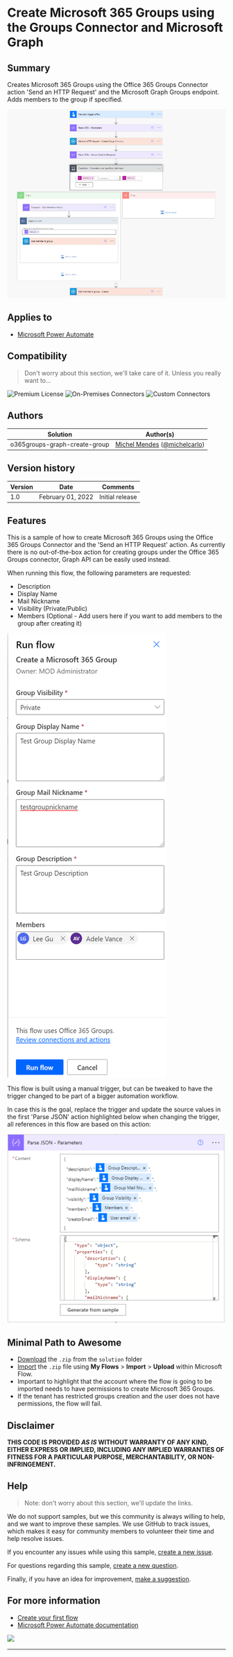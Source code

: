 # Create Microsoft 365 Groups using the Groups Connector and Microsoft Graph

## Summary

Creates Microsoft 365 Groups using the Office 365 Groups Connector action 'Send an HTTP Request' and the Microsoft Graph Groups endpoint.
Adds members to the group if specified.

![picture of the sample](assets/flow-overview.PNG)

## Applies to

* [Microsoft Power Automate](https://docs.microsoft.com/power-automate/)

## Compatibility

> Don't worry about this section, we'll take care of it. Unless you really want to...

![Premium License](https://img.shields.io/badge/Premium%20License-Not%20Required-green.svg "Premium license not required")
![On-Premises Connectors](https://img.shields.io/badge/On--Premises%20Connectors-No-green.svg "Does not use on-premise connectors")
![Custom Connectors](https://img.shields.io/badge/Custom%20Connectors-Not%20Required-green.svg "Does not use custom connectors")

## Authors

Solution|Author(s)
--------|---------
o365groups-graph-create-group | [Michel Mendes](https://github.com/michelcarlo) ([@michelcarlo](https://twitter.com/michelcarlo))

## Version history

Version|Date|Comments
-------|----|--------
1.0|February 01, 2022|Initial release

## Features

This is a sample of how to create Microsoft 365 Groups using the Office 365 Groups Connector and the 'Send an HTTP Request' action.
As currently there is no out-of-the-box action for creating groups under the Office 365 Groups connector, Graph API can be easily used instead.

When running this flow, the following parameters are requested:

* Description
* Display Name
* Mail Nickname
* Visibility (Private/Public)
* Members (Optional - Add users here if you want to add members to the group after creating it)

![run flow](assets/runFlow.png)

This flow is built using a manual trigger, but can be tweaked to have the trigger changed to be part of a bigger automation workflow.

In case this is the goal, replace the trigger and update the source values in the first 'Parse JSON' action highlighted below when changing the trigger, all references in this flow are based on this action:

![json parse](assets/parseJson.png)

## Minimal Path to Awesome

* [Download](solution/groups-graph-create-group.zip) the `.zip` from the `solution` folder
* [Import](https://flow.microsoft.com/en-us/blog/import-export-bap-packages/) the `.zip` file using **My Flows** > **Import** > **Upload** within Microsoft Flow.
* Important to highlight that the account where the flow is going to be imported needs to have permissions to create Microsoft 365 Groups.
* If the tenant has restricted groups creation and the user does not have permissions, the flow will fail.

## Disclaimer

**THIS CODE IS PROVIDED *AS IS* WITHOUT WARRANTY OF ANY KIND, EITHER EXPRESS OR IMPLIED, INCLUDING ANY IMPLIED WARRANTIES OF FITNESS FOR A PARTICULAR PURPOSE, MERCHANTABILITY, OR NON-INFRINGEMENT.**

## Help

> Note: don't worry about this section, we'll update the links.

We do not support samples, but we this community is always willing to help, and we want to improve these samples. We use GitHub to track issues, which makes it easy for  community members to volunteer their time and help resolve issues.

If you encounter any issues while using this sample, [create a new issue](https://github.com/pnp/powerautomate-samples/issues/new?assignees=&labels=Needs%3A+Triage+%3Amag%3A%2Ctype%3Abug-suspected&template=bug-report.yml&sample=YOURSAMPLENAME&authors=@YOURGITHUBUSERNAME&title=YOURSAMPLENAME%20-%20).

For questions regarding this sample, [create a new question](https://github.com/pnp/powerautomate-samples/issues/new?assignees=&labels=Needs%3A+Triage+%3Amag%3A%2Ctype%3Abug-suspected&template=question.yml&sample=YOURSAMPLENAME&authors=@YOURGITHUBUSERNAME&title=YOURSAMPLENAME%20-%20).

Finally, if you have an idea for improvement, [make a suggestion](https://github.com/pnp/powerautomate-samples/issues/new?assignees=&labels=Needs%3A+Triage+%3Amag%3A%2Ctype%3Abug-suspected&template=suggestion.yml&sample=YOURSAMPLENAME&authors=@YOURGITHUBUSERNAME&title=YOURSAMPLENAME%20-%20).

## For more information

- [Create your first flow](https://docs.microsoft.com/en-us/power-automate/getting-started#create-your-first-flow)
- [Microsoft Power Automate documentation](https://docs.microsoft.com/en-us/power-automate/)


<img src="https://telemetry.sharepointpnp.com/powerautomate-samples/samples/readme-template" />

---
